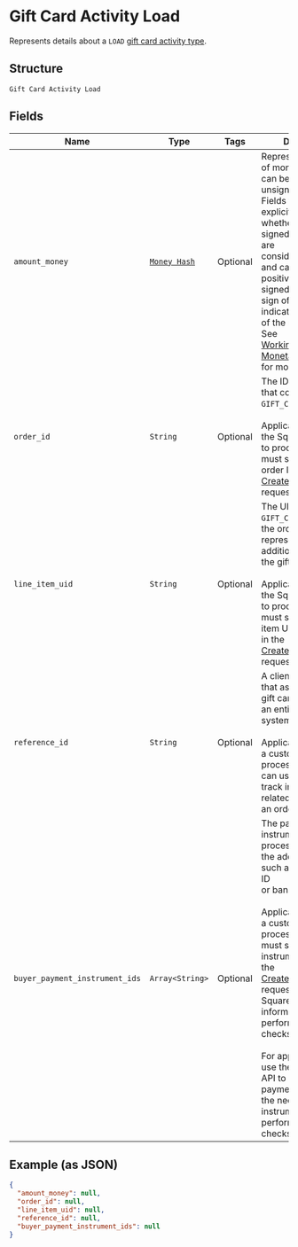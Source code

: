 
# Gift Card Activity Load

Represents details about a `LOAD` [gift card activity type](../../doc/models/gift-card-activity-type.md).

## Structure

`Gift Card Activity Load`

## Fields

| Name | Type | Tags | Description |
|  --- | --- | --- | --- |
| `amount_money` | [`Money Hash`](../../doc/models/money.md) | Optional | Represents an amount of money. `Money` fields can be signed or unsigned.<br>Fields that do not explicitly define whether they are signed or unsigned are<br>considered unsigned and can only hold positive amounts. For signed fields, the<br>sign of the value indicates the purpose of the money transfer. See<br>[Working with Monetary Amounts](https://developer.squareup.com/docs/build-basics/working-with-monetary-amounts)<br>for more information. |
| `order_id` | `String` | Optional | The ID of the [order](../../doc/models/order.md) that contains the `GIFT_CARD` line item.<br><br>Applications that use the Square Orders API to process orders must specify the order ID in the<br>[CreateGiftCardActivity](../../doc/api/gift-card-activities.md#create-gift-card-activity) request. |
| `line_item_uid` | `String` | Optional | The UID of the `GIFT_CARD` line item in the order that represents the additional funds for the gift card.<br><br>Applications that use the Square Orders API to process orders must specify the line item UID<br>in the [CreateGiftCardActivity](../../doc/api/gift-card-activities.md#create-gift-card-activity) request. |
| `reference_id` | `String` | Optional | A client-specified ID that associates the gift card activity with an entity in another system.<br><br>Applications that use a custom order processing system can use this field to track information related to<br>an order or payment. |
| `buyer_payment_instrument_ids` | `Array<String>` | Optional | The payment instrument IDs used to process the order for the additional funds, such as a credit card ID<br>or bank account ID.<br><br>Applications that use a custom order processing system must specify payment instrument IDs in<br>the [CreateGiftCardActivity](../../doc/api/gift-card-activities.md#create-gift-card-activity) request.<br>Square uses this information to perform compliance checks.<br><br>For applications that use the Square Orders API to process payments, Square has the necessary<br>instrument IDs to perform compliance checks. |

## Example (as JSON)

```json
{
  "amount_money": null,
  "order_id": null,
  "line_item_uid": null,
  "reference_id": null,
  "buyer_payment_instrument_ids": null
}
```

